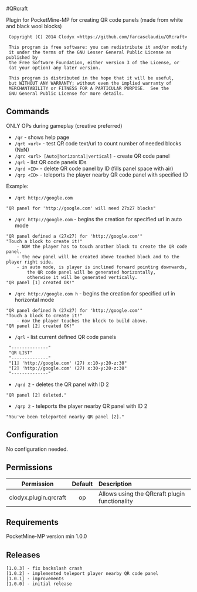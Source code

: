 #QRcraft

Plugin for PocketMine-MP for creating QR code panels (made from white and black wool blocks)

     Copyright (C) 2014 Clodyx <https://github.com/farcasclaudiu/QRcraft>

     This program is free software: you can redistribute it and/or modify
     it under the terms of the GNU Lesser General Public License as published by
     the Free Software Foundation, either version 3 of the License, or
     (at your option) any later version.

     This program is distributed in the hope that it will be useful,
     but WITHOUT ANY WARRANTY; without even the implied warranty of
     MERCHANTABILITY or FITNESS FOR A PARTICULAR PURPOSE.  See the
     GNU General Public License for more details.


## Commands

ONLY OPs during gameplay (creative preferred)
* `/qr` - shows help page
* `/qrt <url>` - test QR code text/url to count number of needed blocks (NxN)
* `/qrc <url> [Auto|horizontal|vertical]` - create QR code panel
* `/qrl` - list QR code panels IDs
* `/qrd <ID>` - delete QR code panel by ID (fills panel space with air)
* `/qrp <ID>` - teleports the player nearby QR code panel with specified ID

Example:
* `/qrt http://google.com`
```
"QR panel for 'http://google.com' will need 27x27 blocks"
```
* `/qrc http://google.com` - begins the creation for specified url in auto mode
```
"QR panel defined a (27x27) for 'http://google.com'"
"Touch a block to create it!"
    - NOW the player has to touch another block to create the QR code panel.
    - the new panel will be created above touched block and to the player right side.
    - in auto mode, is player is inclined forward pointing downwards, 
        the QR code panel will be generated horizontally,
        otherwise it will be generated vertically.
"QR panel [1] created OK!"
```
* `/qrc http://google.com h` - begins the creation for specified url in horizontal mode
```
"QR panel defined h (27x27) for 'http://google.com'"
"Touch a block to create it!"
    - now the player touches the block to build above.
"QR panel [2] created OK!"
```
* `/qrl` - list current defined QR code panels
```
 "--------------"
 "QR LIST"
 "--------------"
 "[1] 'http://google.com' (27) x:10-y:20-z:30"
 "[2] 'http://google.com' (27) x:30-y:20-z:30"
 "--------------"
```
* `/qrd 2` - deletes the QR panel with ID 2
```
"QR panel [2] deleted."
```
* `/qrp 2` - teleports the player nearby QR panel with ID 2
```
"You've been teleported nearby QR panel [2]."
```

## Configuration
No configuration needed.

## Permissions

| Permission | Default | Description |
| :---: | :---: | :--- |
| clodyx.plugin.qrcraft | op | Allows using the QRcraft plugin functionality |


## Requirements
PocketMine-MP version min 1.0.0

## Releases
```
[1.0.3] - fix backslash crash
[1.0.2] - implemented teleport player nearby QR code panel
[1.0.1] - improvements
[1.0.0] - initial release
```
